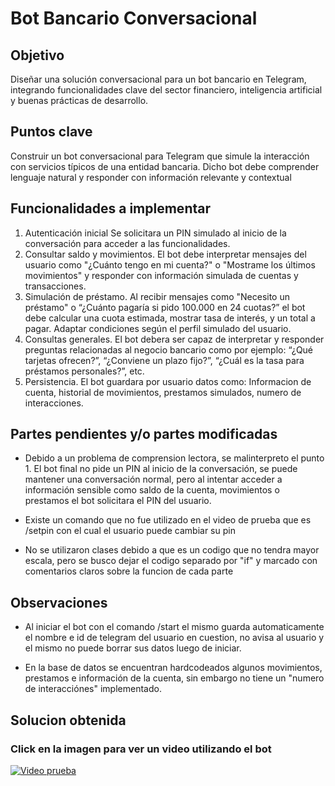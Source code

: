 # Bot Bancario Conversacional

## Objetivo
Diseñar una solución conversacional para un bot bancario en Telegram, integrando funcionalidades clave del sector financiero, inteligencia artificial y buenas prácticas de desarrollo.

## Puntos clave
Construir un bot conversacional para Telegram que simule la interacción con servicios típicos de una entidad bancaria.
Dicho bot debe comprender lenguaje natural y responder con información relevante y contextual

## Funcionalidades a implementar
1. Autenticación inicial
Se solicitara un PIN simulado al inicio de la conversación para acceder a las funcionalidades.
2. Consultar saldo y movimientos.
El bot debe interpretar mensajes del usuario como "¿Cuánto tengo en mi cuenta?" o "Mostrame los últimos movimientos" y responder con información simulada de cuentas y transacciones.
3. Simulación de préstamo.
Al recibir mensajes como "Necesito un préstamo" o “¿Cuánto pagaría si pido 100.000 en 24 cuotas?” el bot debe calcular una cuota estimada, mostrar tasa de interés, y un total a pagar. Adaptar condiciones según el perfil simulado del usuario.
4. Consultas generales.
El bot debera ser capaz de interpretar y responder preguntas relacionadas al negocio bancario como por ejemplo: “¿Qué tarjetas ofrecen?”, “¿Conviene un plazo fijo?”, “¿Cuál es la tasa para préstamos personales?”, etc.
5. Persistencia.
El bot guardara por usuario datos como: Informacion de cuenta, historial de movimientos, prestamos simulados, numero de interacciones.

## Partes pendientes y/o partes modificadas
* Debido a un problema de comprension lectora, se malinterpreto el punto 1.
El bot final no pide un PIN al inicio de la conversación, se puede mantener una 
conversación normal, pero al intentar acceder a información sensible 
como saldo de la cuenta, movimientos o prestamos el bot solicitara el PIN del usuario.

* Existe un comando que no fue utilizado en el video de prueba que es /setpin con el cual
el usuario puede cambiar su pin

* No se utilizaron clases debido a que es un codigo que no tendra mayor escala, pero se 
busco dejar el codigo separado por "if" y marcado con comentarios claros sobre la 
funcion de cada parte

## Observaciones
* Al iniciar el bot con el comando /start el mismo guarda automaticamente el nombre e id de telegram
del usuario en cuestion, no avisa al usuario y el mismo no puede borrar sus datos luego de iniciar.

* En la base de datos se encuentran hardcodeados algunos movimientos, prestamos e información de la
cuenta, sin embargo no tiene un "numero de interacciónes" implementado.

## Solucion obtenida
### Click en la imagen para ver un video utilizando el bot
[![Video prueba](https://img.freepik.com/vector-premium/concepto-chatbot-espacio-copia-texto-fondo-azul-vectorial-disenos-comunicacion-ia-asistencia-digital-proyectos-relacionados-tecnologia_1020043-804.jpg)](https://youtu.be/n_WYuVG-G4g)

